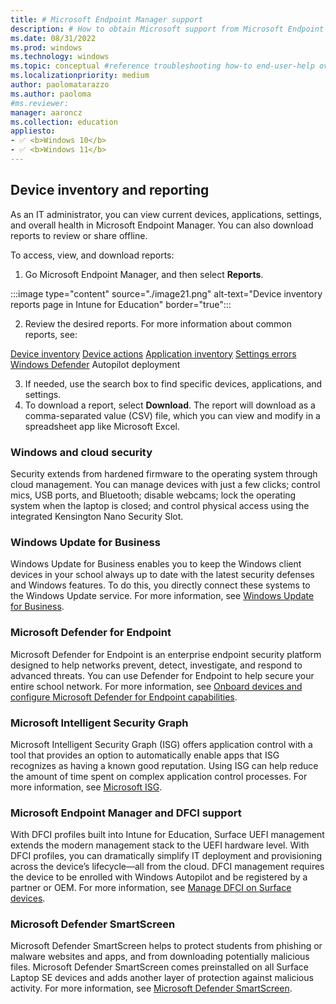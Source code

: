 ```yaml
---
title: # Microsoft Endpoint Manager support
description: # How to obtain Microsoft support from Microsoft Endpoint Manager admin center.
ms.date: 08/31/2022
ms.prod: windows
ms.technology: windows
ms.topic: conceptual #reference troubleshooting how-to end-user-help overview (more in contrib guide)
ms.localizationpriority: medium
author: paolomatarazzo
ms.author: paoloma
#ms.reviewer: 
manager: aaroncz
ms.collection: education
appliesto:
- ✅ <b>Windows 10</b>
- ✅ <b>Windows 11</b>
---
```


## Device inventory and reporting

As an IT administrator, you can view current devices, applications, settings, and overall health in Microsoft Endpoint Manager. You can also download reports to review or share offline.

To access, view, and download reports: 

1. Go Microsoft Endpoint Manager, and then select **Reports**.

:::image type="content" source="./image21.png" alt-text="Device inventory reports page in Intune for Education" border="true":::

2. Review the desired reports. For more information about common reports, see:

[Device inventory](/intune-education/what-are-reports)
[Device actions](/intune-education/what-are-reports)
[Application inventory](/intune-education/what-are-reports)
[Settings errors](/intune-education/what-are-reports)
[Windows Defender](/intune-education/what-are-reports)
Autopilot deployment

3. If needed, use the search box to find specific devices, applications, and settings.
1. To download a report, select **Download**. The report will download as a comma-separated value (CSV) file, which you can view and modify in a spreadsheet app like Microsoft Excel.


### Windows and cloud security

Security extends from hardened firmware to the operating system through cloud management. You can manage devices with just a few clicks; control mics, USB ports, and Bluetooth; disable webcams; lock the operating system when the laptop is closed; and control physical access using the integrated Kensington Nano Security Slot.

### Windows Update for Business

Windows Update for Business enables you to keep the Windows client devices in your school always up to date with the latest security defenses and Windows features. To do this, you directly connect these systems to the Windows Update service. For more information, see [Windows Update for Business](/windows/deployment/update/waas-configure-wufb). 

### Microsoft Defender for Endpoint

Microsoft Defender for Endpoint is an enterprise endpoint security platform designed to help networks prevent, detect, investigate, and respond to advanced threats. You can use Defender for Endpoint to help secure your entire school network. For more information, see [Onboard devices and configure Microsoft Defender for Endpoint capabilities](/microsoft-365/security/defender-endpoint/onboard-configure?view=o365-worldwide).

### Microsoft Intelligent Security Graph

Microsoft Intelligent Security Graph (ISG) offers application control with a tool that provides an option to automatically enable apps that ISG recognizes as having a known good reputation. Using ISG can help reduce the amount of time spent on complex application control processes. For more information, see [Microsoft ISG](/windows/security/threat-protection/windows-defender-application-control/use-windows-defender-application-control-with-intelligent-security-graph).

### Microsoft Endpoint Manager and DFCI support

With DFCI profiles built into Intune for Education, Surface UEFI management extends the modern management stack to the UEFI hardware level. With DFCI profiles, you can dramatically simplify IT deployment and provisioning across the device’s lifecycle—all from the cloud. DFCI management requires the device to be enrolled with Windows Autopilot and be registered by a partner or OEM. For more information, see [Manage DFCI on Surface devices](/surface/surface-manage-dfci-guide).

### Microsoft Defender SmartScreen

Microsoft Defender SmartScreen helps to protect students from phishing or malware websites and apps, and from downloading potentially malicious files. Microsoft Defender SmartScreen comes preinstalled on all Surface Laptop SE devices and adds another layer of protection against malicious activity. For more information, see [Microsoft Defender SmartScreen](/windows/security/threat-protection/microsoft-defender-smartscreen/microsoft-defender-smartscreen-overview).